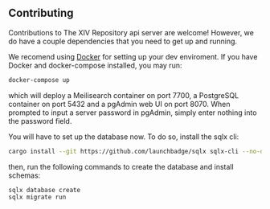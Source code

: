 ## Contributing

Contributions to The XIV Repository api server are welcome! However, we do have a couple dependencies that you need to get up and running. 

We recomend using [Docker](https://www.docker.com/) for setting up your dev enviroment. If you have Docker and docker-compose installed, you may run:
```sh
docker-compose up
```
which will deploy a Meilisearch container on port 7700, a PostgreSQL container on port 5432 and a pgAdmin web UI on port 8070.
When prompted to input a server password in pgAdmin, simply enter nothing into the password field.

You will have to set up the database now. To do so, install the sqlx cli:
```sh
cargo install --git https://github.com/launchbadge/sqlx sqlx-cli --no-default-features --features postgres
```
then, run the following commands to create the database and install schemas:
```sh
sqlx database create
sqlx migrate run
```
